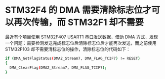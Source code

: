 # STM32F4 的 DMA 需要清除标志位才可以再次传输，而 STM32F1 却不需要

最近有个项目使用 STM32F407 USART1 串口发送数据，借助 DMA 方式，发现一个问题：需要检测发送完成标志位后清除标志位后才能再次发送，而之前使用 STM32F103 却不需要清标志位的操作，清除标志位的代码如下：

```bash
if (DMA_GetFlagStatus(DMA2_Stream7, DMA_FLAG_TCIF7) != RESET)
{ 
  DMA_ClearFlag(DMA2_Stream7, DMA_FLAG_TCIF7);
}
```
